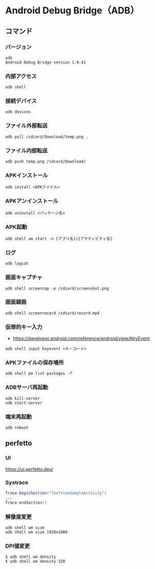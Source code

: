 # Android Debug Bridge（ADB）
## コマンド
### バージョン
```
adb 
Android Debug Bridge version 1.0.41
```
### 内部アクセス
```
adb shell
```
### 接続デバイス
```
adb devices
```
### ファイル外部転送
```
adb pull /sdcard/Download/temp.png .
```
### ファイル内部転送
```
adb push temp.png /sdcard/Download/
```
### APKインストール
```
adb install <APKファイル>
```

### APKアンインストール
```
adb uninstall <パッケージ名>
```
### APK起動
```
adb shell am start -n [アプリ名]/[アクティビティ名]
```
### ログ
```
adb logcat
```
### 画面キャプチャ
```
adb shell screencap -p /sdcard/screenshot.png
```
### 画面録画
```
adb shell screenrecord /sdcard/record.mp4
```
### 仮想的キー入力
- https://developer.android.com/reference/android/view/KeyEvent
```
adb shell input keyevent <キーコード>
```
### APKファイルの保存場所
```
adb shell pm list packages -f
```

### ADBサーバ再起動
```
adb kill-server
adb start-server
```
### 端末再起動
```
adb reboot
```

## perfetto
### UI
https://ui.perfetto.dev/

### Systrace
```java
Trace.beginSection("TextViewSampleActivity")
...
Trace.endSection()
```

### 解像度変更
```
adb shell wm size
adb shell wm size 1920x1080
```
### DPI値変更
```
$ adb shell wm density
$ adb shell wm density 320
```
